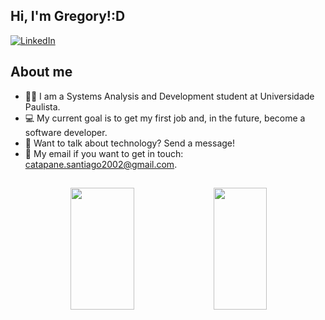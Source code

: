 ## Hi, I'm Gregory!:D
[![LinkedIn](https://img.shields.io/badge/linkedin-%230077B5.svg?style=for-the-badge&logo=linkedin&logoColor=white)](https://www.linkedin.com/in/gregorycatapane/)

## About me
- 🧑‍🎓 I am a Systems Analysis and Development student at Universidade Paulista.
- 💻 My current goal is to get my first job and, in the future, become a software developer.
- 💭 Want to talk about technology? Send a message!
- 📧 My email if you want to get in touch: catapane.santiago2002@gmail.com.

##

<div align='center'>
   <img width="45%" height="195px" src="https://github-readme-stats.vercel.app/api?username=osantiagoo02&show_icons=true&count_private=true&title_color=80F7D4&icon_color=9d00ff&text_color=c9d1d9&bg_color=0d1117&border_color=fff0" />
   <img width="41%" height="195px" src="https://github-readme-stats.vercel.app/api/top-langs/?username=osantiagoo02&layout=compact&title_color=80F7D4&text_color=fff&bg_color=0d1117&border_color=fff0" />
<div align='center'>
